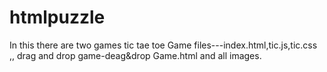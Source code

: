 # htmlpuzzle
In this there are two games
tic tae toe Game files---index.html,tic.js,tic.css
,,
drag and drop game-deag&drop Game.html and all images.
